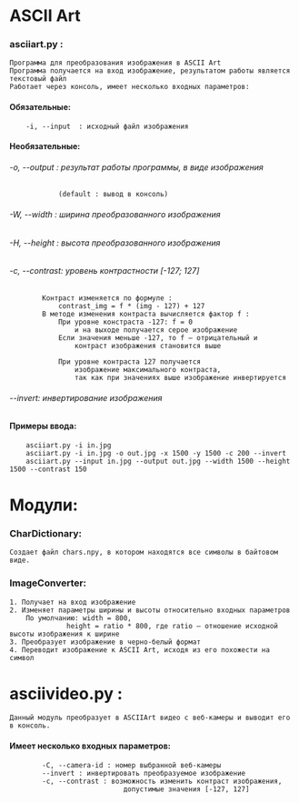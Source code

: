# ASCII Art

### asciiart.py :

	Программа для преобразования изображения в ASCII Art
    Программа получается на вход изображение, результатом работы является текстовый файл
	Работает через консоль, имеет несколько входных параметров:

#### 	Обязательные:
		-i, --input  : исходный файл изображения

#### 	Необязательные:
######		-o, --output : результат работы программы, в виде изображения
				(default : вывод в консоль) 
######		-W, --width  : ширина преобразованного изображения
######      -H, --height : высота преобразованного изображения
######		-c, --contrast: уровень контрастности [-127; 127]
       
            Контраст изменяется по формуле : 
                contrast_img = f * (img - 127) + 127
            В методе изменения контраста вычисляется фактор f : 
                При уровне констраста -127: f = 0 
                    и на выходе получается серое изображение
                Если значения меньше -127, то f — отрицательный и 
                    контраст изображения становится выше
                    
                При уровне контраста 127 получается 
                    изображение максимального контраста,
                    так как при значениях выше изображение инвертируется
                 
######      --invert: инвертирование изображения

#### 	Примеры ввода:
		asciiart.py -i in.jpg
		asciiart.py -i in.jpg -o out.jpg -x 1500 -y 1500 -c 200 --invert
		asciiart.py --input in.jpg --output out.jpg --width 1500 --height 1500 --contrast 150

# Модули:

### CharDictionary:
	Создает файл chars.npy, в котором находятся все символы в байтовом виде.

### ImageConverter:
	1. Получает на вход изображение
	2. Изменяет параметры ширины и высоты относительно входных параметров
		По умолчанию: width = 800, 
			      height = ratio * 800, где ratio — отношение исходной высоты изображения к ширине
	3. Преобразует изображение в черно-белый формат
	4. Переводит изображение к ASCII Art, исходя из его похожести на символ

# asciivideo.py :

	Данный модуль преобразует в ASCIIArt видео с веб-камеры и выводит его в консоль.
####	Имеет несколько входных параметров:
            -С, --camera-id : номер выбранной веб-камеры
            --invert : инвертировать преобразуемое изображение
            -с, --contrast : возможность изменить контраст изображения,
                                допустимые значения [-127, 127] 